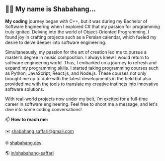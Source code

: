 ## :raising_hand_man: My name is Shabahang...

**My coding** journey began with C++, but it was during my Bachelor of Software Engineering when I explored C# that my passion for programming truly ignited. Delving into the world of Object-Oriented Programming, I found joy in crafting projects such as a Persian calendar, which fueled my desire to delve deeper into software engineering.

Simultaneously, my passion for the art of creation led me to pursue a master’s degree in music composition. I always knew I would return to software engineering world. Thus, I embarked on a journey to refresh and expand my programming skills. I started taking programming courses such as Python, JavaScript, React.js, and Node.js. These courses not only brought me up to date with the latest developments in the field but also provided me with the tools to translate my creative instincts into innovative software solutions.

With real-world projects now under my belt, I’m excited for a full-time career in software engineering.
Feel free to shoot me a message, and let's dive into some coding conversations!

📫
**How to reach me:**

:envelope: shabahang.saffari@gmail.com

:globe_with_meridians: [shabahang.dev](https://shabahang.dev/)

:earth_americas: [in/shabahang-saffari](https://www.linkedin.com/in/shabahang-saffari/)

<!--
**Shabahang-Saffari/Shabahang-Saffari** is a ✨ _special_ ✨ repository because its `README.md` (this file) appears on your GitHub profile.

Here are some ideas to get you started:

- 🔭 I’m currently working on ...
- 🌱 I’m currently learning ...
- 👯 I’m looking to collaborate on ...
- 🤔 I’m looking for help with ...
- 💬 Ask me about ...
- 📫 How to reach me: ...
- 😄 Pronouns: ...
- ⚡ Fun fact: ...
-->
